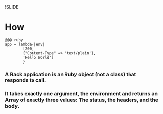 !SLIDE
# How

    @@@ ruby
    app = lambda{|env| 
			[200, 
			{"Content-Type" => 'text/plain'}, 
			'Hello World']
			}
			
### A Rack application is an Ruby object (not a class) that responds to call. 
### It takes exactly one argument, the environment and returns an Array of exactly three values: The status, the headers, and the body.